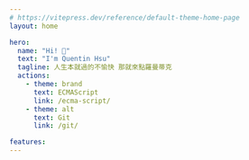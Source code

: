 ```yaml
---
# https://vitepress.dev/reference/default-theme-home-page
layout: home

hero:
  name: "Hi! 👋"
  text: "I'm Quentin Hsu"
  tagline: 人生本就過的不愉快 那就來點羅曼蒂克
  actions:
    - theme: brand
      text: ECMAScript
      link: /ecma-script/
    - theme: alt
      text: Git
      link: /git/

features:
---
```

